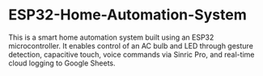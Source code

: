 # ESP32-Home-Automation-System
This is a smart home automation system built using an ESP32 microcontroller. It enables control of an AC bulb and LED through gesture detection, capacitive touch, voice commands via Sinric Pro, and real-time cloud logging to Google Sheets. 
